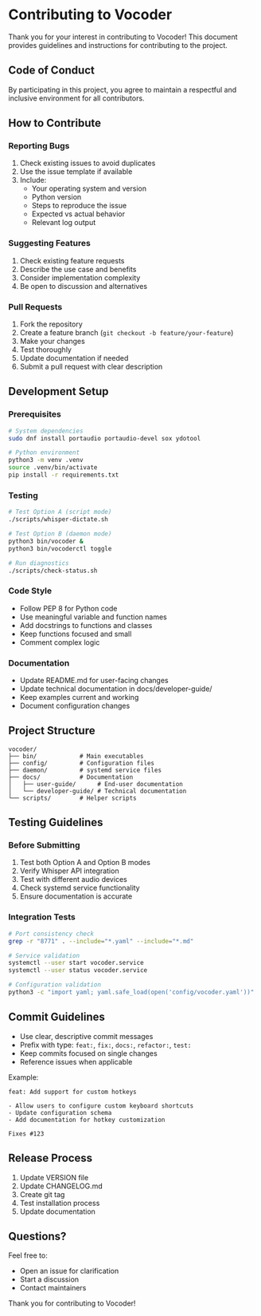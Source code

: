 # Contributing to Vocoder

Thank you for your interest in contributing to Vocoder! This document provides guidelines and instructions for contributing to the project.

## Code of Conduct

By participating in this project, you agree to maintain a respectful and inclusive environment for all contributors.

## How to Contribute

### Reporting Bugs

1. Check existing issues to avoid duplicates
2. Use the issue template if available
3. Include:
   - Your operating system and version
   - Python version
   - Steps to reproduce the issue
   - Expected vs actual behavior
   - Relevant log output

### Suggesting Features

1. Check existing feature requests
2. Describe the use case and benefits
3. Consider implementation complexity
4. Be open to discussion and alternatives

### Pull Requests

1. Fork the repository
2. Create a feature branch (`git checkout -b feature/your-feature`)
3. Make your changes
4. Test thoroughly
5. Update documentation if needed
6. Submit a pull request with clear description

## Development Setup

### Prerequisites

```bash
# System dependencies
sudo dnf install portaudio portaudio-devel sox ydotool

# Python environment
python3 -m venv .venv
source .venv/bin/activate
pip install -r requirements.txt
```

### Testing

```bash
# Test Option A (script mode)
./scripts/whisper-dictate.sh

# Test Option B (daemon mode)
python3 bin/vocoder &
python3 bin/vocoderctl toggle

# Run diagnostics
./scripts/check-status.sh
```

### Code Style

- Follow PEP 8 for Python code
- Use meaningful variable and function names
- Add docstrings to functions and classes
- Keep functions focused and small
- Comment complex logic

### Documentation

- Update README.md for user-facing changes
- Update technical documentation in docs/developer-guide/
- Keep examples current and working
- Document configuration changes

## Project Structure

```
vocoder/
├── bin/            # Main executables
├── config/         # Configuration files
├── daemon/         # systemd service files
├── docs/           # Documentation
│   ├── user-guide/      # End-user documentation
│   └── developer-guide/ # Technical documentation
└── scripts/        # Helper scripts
```

## Testing Guidelines

### Before Submitting

1. Test both Option A and Option B modes
2. Verify Whisper API integration
3. Test with different audio devices
4. Check systemd service functionality
5. Ensure documentation is accurate

### Integration Tests

```bash
# Port consistency check
grep -r "8771" . --include="*.yaml" --include="*.md"

# Service validation
systemctl --user start vocoder.service
systemctl --user status vocoder.service

# Configuration validation
python3 -c "import yaml; yaml.safe_load(open('config/vocoder.yaml'))"
```

## Commit Guidelines

- Use clear, descriptive commit messages
- Prefix with type: `feat:`, `fix:`, `docs:`, `refactor:`, `test:`
- Keep commits focused on single changes
- Reference issues when applicable

Example:
```
feat: Add support for custom hotkeys

- Allow users to configure custom keyboard shortcuts
- Update configuration schema
- Add documentation for hotkey customization

Fixes #123
```

## Release Process

1. Update VERSION file
2. Update CHANGELOG.md
3. Create git tag
4. Test installation process
5. Update documentation

## Questions?

Feel free to:
- Open an issue for clarification
- Start a discussion
- Contact maintainers

Thank you for contributing to Vocoder!